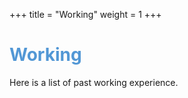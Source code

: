 +++
title = "Working"
weight = 1
+++

<!--## Teaching--->
## <h1 style="color:#5297D5">Working</h1>

Here is a list of past working experience.

